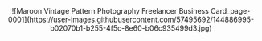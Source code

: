 <center>
<div>
![Maroon Vintage Pattern Photography Freelancer Business Card_page-0001](https://user-images.githubusercontent.com/57495692/144886995-b02070b1-b255-4f5c-8e60-b06c935499d3.jpg)
</div>
</center>



